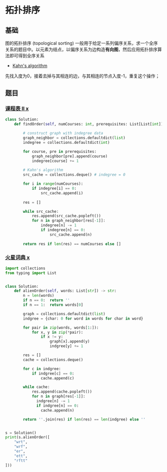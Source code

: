 # 拓扑排序



## 基础

图的拓扑排序 (topological sorting) 一般用于给定一系列偏序关系，求一个全序关系的题目中。以元素为结点，以偏序关系为边构造**有向图**，然后应用拓扑排序算法即可得到全序关系

- [Kahn's algorithm](https://en.wikipedia.org/wiki/Topological_sorting#Kahn's_algorithm)

先找入度为0，接着去掉与其相连的边，与其相连的节点入度-1，重复这个操作；



## 题目



### [课程表 II x](https://leetcode-cn.com/problems/course-schedule-ii/)

```Python
class Solution:
    def findOrder(self, numCourses: int, prerequisites: List[List[int]]) -> List[int]:
        
        # construct graph with indegree data
        graph_neighbor = collections.defaultdict(list)
        indegree = collections.defaultdict(int)

        for course, pre in prerequisites:
            graph_neighbor[pre].append(course)
            indegree[course] += 1
        
        # Kahn's algorithm
        src_cache = collections.deque() # indegree = 0 

        for i in range(numCourses):
            if indegree[i] == 0:
                src_cache.append(i)
        
        res = []

        while src_cache:
            res.append(src_cache.popleft())
            for n in graph_neighbor[res[-1]]:
                indegree[n] -= 1
                if indegree[n] == 0:
                    src_cache.append(n)
        
        return res if len(res) == numCourses else []
```



### [火星词典 x](https://leetcode-cn.com/problems/alien-dictionary/)

```Python
import collections
from typing import List


class Solution:
    def alienOrder(self, words: List[str]) -> str:
        n = len(words)
        if n == 0:  return ''
        if n == 1:  return words[0]

        graph = collections.defaultdict(list)
        indgree = {char: 0 for word in words for char in word}

        for pair in zip(words, words[1:]):
            for x, y in zip(*pair):
                if x != y:
                    graph[x].append(y)
                    indgree[y] += 1

        res = []
        cache = collections.deque()

        for c in indgree:
            if indgree[c] == 0:
                cache.append(c)

        while cache:
            res.append(cache.popleft())
            for n in graph[res[-1]]:
              indgree[n] -= 1
              if indgree[n] == 0:
                cache.append(n)

        return ''.join(res) if len(res) == len(indgree) else ''


s = Solution()
print(s.alienOrder([
    "wrt",
    "wrf",
    "er",
    "ett",
    "rftt"
]))
```


